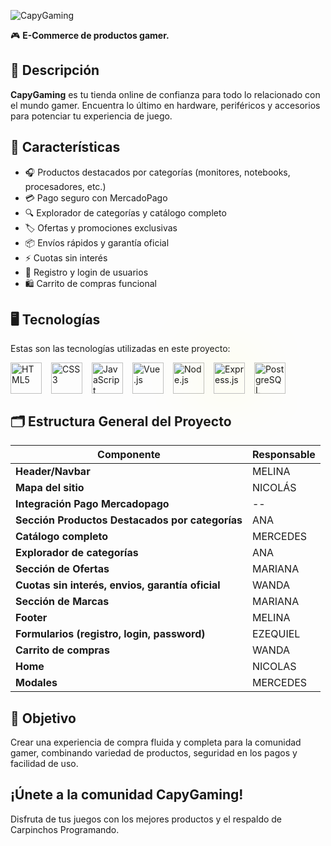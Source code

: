 ![CapyGaming](https://github.com/MerAtim/CuartoSemestreUTN/raw/main/Assets/CapyGaming.png)

🎮 **E-Commerce de productos gamer.**  

## 🔹 Descripción
**CapyGaming** es tu tienda online de confianza para todo lo relacionado con el mundo gamer. Encuentra lo último en hardware, periféricos y accesorios para potenciar tu experiencia de juego.  

## 🛒 Características
- 🎧 Productos destacados por categorías (monitores, notebooks, procesadores, etc.)  
- 💳 Pago seguro con MercadoPago  
- 🔍 Explorador de categorías y catálogo completo  
- 🏷️ Ofertas y promociones exclusivas  
- 📦 Envíos rápidos y garantía oficial  
- ⚡ Cuotas sin interés  
- 📝 Registro y login de usuarios  
- 🛍️ Carrito de compras funcional  


## 🖥️ Tecnologías

Estas son las tecnologías utilizadas en este proyecto:

<div style="display: flex; gap: 15px; align-items: center;">
  <img src="https://cdn.jsdelivr.net/gh/devicons/devicon/icons/html5/html5-original.svg" alt="HTML5" width="50" height="50"/>
  <img src="https://cdn.jsdelivr.net/gh/devicons/devicon/icons/css3/css3-original.svg" alt="CSS3" width="50" height="50"/>
  <img src="https://cdn.jsdelivr.net/gh/devicons/devicon/icons/javascript/javascript-original.svg" alt="JavaScript" width="50" height="50"/>
  <img src="https://cdn.jsdelivr.net/gh/devicons/devicon/icons/vuejs/vuejs-original.svg" alt="Vue.js" width="50" height="50"/>
  <img src="https://cdn.jsdelivr.net/gh/devicons/devicon/icons/nodejs/nodejs-original.svg" alt="Node.js" width="50" height="50"/>
  <img src="https://upload.wikimedia.org/wikipedia/commons/6/64/Expressjs.png" alt="Express.js" width="50" height="50" style="filter: drop-shadow(0px 0px 50px yellow);"/>
  <img src="https://cdn.jsdelivr.net/gh/devicons/devicon/icons/postgresql/postgresql-original.svg" alt="PostgreSQL" width="50" height="50"/>
</div>


## 🗂 Estructura General del Proyecto

| Componente | Responsable |
|------------|-------------|
| **Header/Navbar** | MELINA |
| **Mapa del sitio** | NICOLÁS |
| **Integración Pago Mercadopago** | -- |
| **Sección Productos Destacados por categorías** | ANA |
| **Catálogo completo** | MERCEDES |
| **Explorador de categorías** | ANA |
| **Sección de Ofertas** | MARIANA |
| **Cuotas sin interés, envios, garantía oficial** | WANDA |
| **Sección de Marcas** | MARIANA |
| **Footer** | MELINA |
| **Formularios (registro, login, password)** | EZEQUIEL |
| **Carrito de compras** | WANDA |
| **Home** | NICOLAS |
| **Modales** | MERCEDES |




## 📌 Objetivo
Crear una experiencia de compra fluida y completa para la comunidad gamer, combinando variedad de productos, seguridad en los pagos y facilidad de uso.  



## ¡Únete a la comunidad CapyGaming!
Disfruta de tus juegos con los mejores productos y el respaldo de Carpinchos Programando.  
